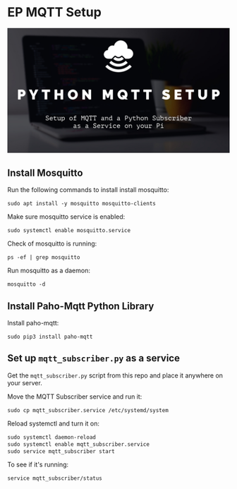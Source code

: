 # EP MQTT Setup 

<img src="img/PythonMQTT.jpg" alt="Python MQTT Thumbnail" width="700px">


## Install Mosquitto
Run the following commands to install install mosquitto:

```shell
sudo apt install -y mosquitto mosquitto-clients
```

Make sure mosquitto service is enabled:

```shell
sudo systemctl enable mosquitto.service
```

Check of mosquitto is running:

```shell
ps -ef | grep mosquitto
```

Run mosquitto as a daemon:

```shell
mosquitto -d
```

## Install Paho-Mqtt Python Library 
Install paho-mqtt:

```shell
sudo pip3 install paho-mqtt
```

## Set up `mqtt_subscriber.py` as a service

Get the `mqtt_subscriber.py` script from this repo and place it anywhere on your server. 

Move the MQTT Subscriber service and run it:

```
sudo cp mqtt_subscriber.service /etc/systemd/system
```

Reload systemctl and turn it on:

```shell
sudo systemctl daemon-reload
sudo systemctl enable mqtt_subscriber.service
sudo service mqtt_subscriber start
```

To see if it's running:

```shell
service mqtt_subscriber/status
```

